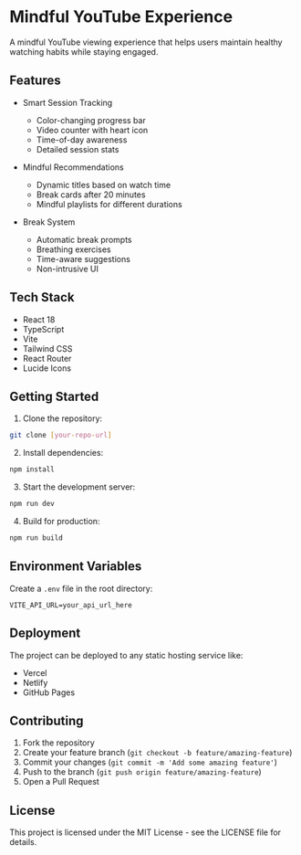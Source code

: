 # Mindful YouTube Experience

A mindful YouTube viewing experience that helps users maintain healthy watching habits while staying engaged.

## Features

- Smart Session Tracking
  - Color-changing progress bar
  - Video counter with heart icon
  - Time-of-day awareness
  - Detailed session stats

- Mindful Recommendations
  - Dynamic titles based on watch time
  - Break cards after 20 minutes
  - Mindful playlists for different durations

- Break System
  - Automatic break prompts
  - Breathing exercises
  - Time-aware suggestions
  - Non-intrusive UI

## Tech Stack

- React 18
- TypeScript
- Vite
- Tailwind CSS
- React Router
- Lucide Icons

## Getting Started

1. Clone the repository:
```bash
git clone [your-repo-url]
```

2. Install dependencies:
```bash
npm install
```

3. Start the development server:
```bash
npm run dev
```

4. Build for production:
```bash
npm run build
```

## Environment Variables

Create a `.env` file in the root directory:

```env
VITE_API_URL=your_api_url_here
```

## Deployment

The project can be deployed to any static hosting service like:
- Vercel
- Netlify
- GitHub Pages

## Contributing

1. Fork the repository
2. Create your feature branch (`git checkout -b feature/amazing-feature`)
3. Commit your changes (`git commit -m 'Add some amazing feature'`)
4. Push to the branch (`git push origin feature/amazing-feature`)
5. Open a Pull Request

## License

This project is licensed under the MIT License - see the LICENSE file for details. 